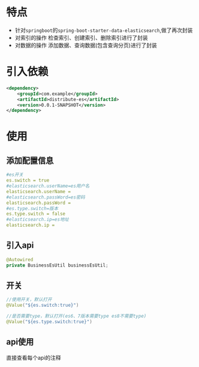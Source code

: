 # 特点
- 针对`springboot`的`spring-boot-starter-data-elasticsearch`,做了再次封装
- 对索引的操作 检查索引、创建索引、删除索引进行了封装
- 对数据的操作 添加数据、查询数据(包含查询分页)进行了封装
# 引入依赖

```xml
<dependency>
    <groupId>com.example</groupId>
    <artifactId>distribute-es</artifactId>
    <version>0.0.1-SNAPSHOT</version>
</dependency>
```

# 使用
## 添加配置信息
```yml
#es开关
es.switch = true
#elasticsearch.userName=es用户名
elasticsearch.userName = 
#elasticsearch.passWord=es密码
elasticsearch.passWord = 
#es.type.switch=版本
es.type.switch = false
#elasticsearch.ip=es地址
elasticsearch.ip = 
```

## 引入api

```java
@Autowired
private BusinessEsUtil businessEsUtil;
```

## 开关

```java
//使用开关，默认打开
@Value("${es.switch:true}")
```

```java
//是否需要type，默认打开(es6、7版本需要type es8不需要type)
@Value("${es.type.switch:true}")
```

## api使用

直接查看每个api的注释